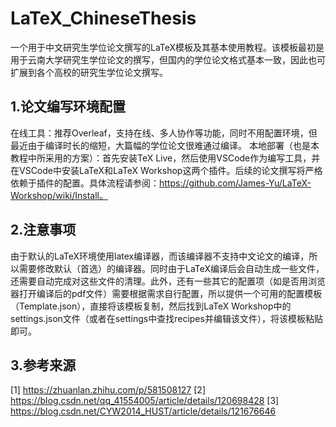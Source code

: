 # LaTeX_ChineseThesis
一个用于中文研究生学位论文撰写的LaTeX模板及其基本使用教程。该模板最初是用于云南大学研究生学位论文的撰写，但国内的学位论文格式基本一致，因此也可扩展到各个高校的研究生学位论文撰写。

## 1.论文编写环境配置
在线工具：推荐Overleaf，支持在线、多人协作等功能，同时不用配置环境，但最近由于编译时长的缩短，大篇幅的学位论文很难通过编译。
本地部署（也是本教程中所采用的方案）：首先安装TeX Live，然后使用VSCode作为编写工具，并在VSCode中安装LaTeX和LaTeX Workshop这两个插件。后续的论文撰写将严格依赖于插件的配置。具体流程请参阅：https://github.com/James-Yu/LaTeX-Workshop/wiki/Install。

## 2.注意事项
由于默认的LaTeX环境使用latex编译器，而该编译器不支持中文论文的编译，所以需要修改默认（首选）的编译器。同时由于LaTeX编译后会自动生成一些文件，还需要自动完成对这些文件的清理。此外，还有一些其它的配置项（如是否用浏览器打开编译后的pdf文件）需要根据需求自行配置，所以提供一个可用的配置模板（Template.json），直接将该模板复制，然后找到LaTeX Workshop中的settings.json文件（或者在settings中查找recipes并编辑该文件），将该模板粘贴即可。

## 3.参考来源
[1] https://zhuanlan.zhihu.com/p/581508127
[2] https://blog.csdn.net/qq_41554005/article/details/120698428
[3] https://blog.csdn.net/CYW2014_HUST/article/details/121676646
